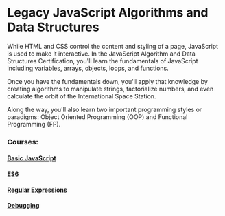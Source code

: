﻿# Legacy JavaScript Algorithms and Data Structures

While HTML and CSS control the content and styling 
of a page, JavaScript is used to make it interactive. 
In the JavaScript Algorithm and Data Structures Certification, 
you'll learn the fundamentals of JavaScript including variables, 
arrays, objects, loops, and functions.

Once you have the fundamentals down, you'll apply that
knowledge by creating algorithms to manipulate strings, 
factorialize numbers, and even calculate the orbit 
of the International Space Station.

Along the way, you'll also learn two 
important programming styles or paradigms: 
Object Oriented Programming (OOP) and Functional Programming (FP).

### Courses:

#### [Basic JavaScript](https://github.com/AndriiKot/freeCodeCamp/tree/main/Legacy_JavaScript_Algorithms_and_Data_Structures/_01__Basic_Javascript)

#### [ES6](https://github.com/AndriiKot/freeCodeCamp/tree/main/Legacy_JavaScript_Algorithms_and_Data_Structures/_02__ES6)

#### [Regular Expressions](https://github.com/AndriiKot/freeCodeCamp/tree/main/Legacy_JavaScript_Algorithms_and_Data_Structures/_03__Regular_Expressions)

#### [Debugging](https://github.com/AndriiKot/freeCodeCamp/tree/main/Legacy_JavaScript_Algorithms_and_Data_Structures/_04__Debugging)